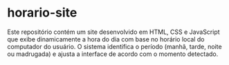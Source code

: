 # horario-site
Este repositório contém um site desenvolvido em HTML, CSS e JavaScript que exibe dinamicamente a hora do dia com base no horário local do computador do usuário. O sistema identifica o período (manhã, tarde, noite ou madrugada) e ajusta a interface de acordo com o momento detectado.
